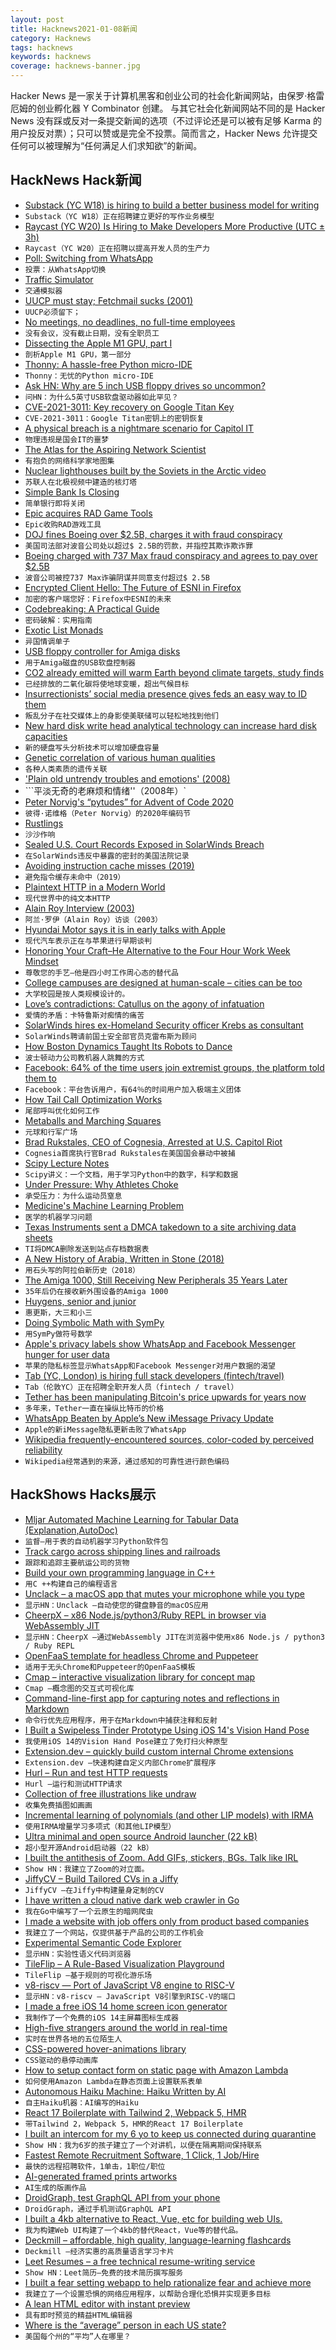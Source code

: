 ```yaml
---
layout: post
title: Hacknews2021-01-08新闻
category: Hacknews
tags: hacknews
keywords: hacknews
coverage: hacknews-banner.jpg
---
```


Hacker News 是一家关于计算机黑客和创业公司的社会化新闻网站，由保罗·格雷厄姆的创业孵化器 Y Combinator 创建。
与其它社会化新闻网站不同的是 Hacker News 没有踩或反对一条提交新闻的选项（不过评论还是可以被有足够 Karma 的用户投反对票）；只可以赞或是完全不投票。简而言之，Hacker News 允许提交任何可以被理解为“任何满足人们求知欲”的新闻。

## HackNews Hack新闻


- [Substack (YC W18) is hiring to build a better business model for writing](https://substack.com/jobs)
- `Substack（YC W18）正在招聘建立更好的写作业务模型`
- [Raycast (YC W20) Is Hiring to Make Developers More Productive (UTC ± 3h)](https://raycast.com/jobs)
- `Raycast（YC W20）正在招聘以提高开发人员的生产力`
- [Poll: Switching from WhatsApp](item?id=25669864)
- `投票：从WhatsApp切换`
- [Traffic Simulator](https://traffic-simulation.de/)
- `交通模拟器`
- [UUCP must stay; Fetchmail sucks (2001)](https://docs.freebsd.org/cgi/getmsg.cgi?fetch=585008+0+archive/2001/freebsd-arch/20010218.freebsd-arch)
- `UUCP必须留下； `
- [No meetings, no deadlines, no full-time employees](https://sahillavingia.com/work)
- `没有会议，没有截止日期，没有全职员工`
- [Dissecting the Apple M1 GPU, part I](https://rosenzweig.io/blog/asahi-gpu-part-1.html)
- `剖析Apple M1 GPU，第一部分`
- [Thonny: A hassle-free Python micro-IDE](https://thonny.org/)
- `Thonny：无忧的Python micro-IDE`
- [Ask HN: Why are 5 inch USB floppy drives so uncommon?](item?id=25671418)
- `问HN：为什么5英寸USB软盘驱动器如此罕见？`
- [CVE-2021-3011: Key recovery on Google Titan Key](https://ninjalab.io/a-side-journey-to-titan/)
- `CVE-2021-3011：Google Titan密钥上的密钥恢复`
- [A physical breach is a nightmare scenario for Capitol IT](https://twitter.com/jacobian/status/1347000969435860993)
- `物理违规是国会IT的噩梦`
- [The Atlas for the Aspiring Network Scientist](https://arxiv.org/abs/2101.00863)
- `有抱负的网络科学家地图集`
- [Nuclear lighthouses built by the Soviets in the Arctic video](https://www.bbc.com/reel/video/p0931jtk/the-nuclear-lighthouses-built-by-the-soviets-in-the-arctic)
- `苏联人在北极视频中建造的核灯塔`
- [Simple Bank Is Closing](https://www.oregonlive.com/silicon-forest/2021/01/simple-portland-online-banker-is-shutting-down.html)
- `简单银行即将关闭`
- [Epic acquires RAD Game Tools](https://www.epicgames.com/site/en-US/news/epic-acquires-rad-game-tools)
- `Epic收购RAD游戏工具`
- [DOJ fines Boeing over $2.5B, charges it with fraud conspiracy](https://www.cnbc.com/2021/01/07/doj-fines-boeing-over-2point5-billion-charges-it-with-fraud-conspiracy-over-737-max-crashes.html)
- `美国司法部对波音公司处以超过$ 2.5B的罚款，并指控其欺诈欺诈罪`
- [Boeing charged with 737 Max fraud conspiracy and agrees to pay over $2.5B](https://www.justice.gov/opa/pr/boeing-charged-737-max-fraud-conspiracy-and-agrees-pay-over-25-billion)
- `波音公司被控737 Max诈骗阴谋并同意支付超过$ 2.5B`
- [Encrypted Client Hello: The Future of ESNI in Firefox](https://blog.mozilla.org/security/2021/01/07/encrypted-client-hello-the-future-of-esni-in-firefox/)
- `加密的客户端您好：Firefox中ESNI的未来`
- [Codebreaking: A Practical Guide](https://www.codebreaking-guide.com/)
- `密码破解：实用指南`
- [Exotic List Monads](https://hackage.haskell.org/package/exotic-list-monads-1.0.1/docs/Control-Monad-List-Exotic.html)
- `异国情调单子`
- [USB floppy controller for Amiga disks](https://github.com/jtsiomb/usbamigafloppy)
- `用于Amiga磁盘的USB软盘控制器`
- [CO2 already emitted will warm Earth beyond climate targets, study finds](https://www.cbc.ca/news/technology/climate-targets-1.5861537)
- `已经排放的二氧化碳将使地球变暖，超出气候目标`
- [Insurrectionists’ social media presence gives feds an easy way to ID them](https://arstechnica.com/tech-policy/2021/01/insurrectionists-social-media-presence-gives-feds-an-easy-way-to-id-them/)
- `叛乱分子在社交媒体上的身影使美联储可以轻松地找到他们`
- [New hard disk write head analytical technology can increase hard disk capacities](https://www.tohoku.ac.jp/en/press/new_hard_disk_write_head_analytical_technology.html)
- `新的硬盘写头分析技术可以增加硬盘容量`
- [Genetic correlation of various human qualities](https://twitter.com/dr_appie/status/1347214300318998529)
- `各种人类素质的遗传关联`
- ['Plain old untrendy troubles and emotions' (2008)](https://www.theguardian.com/books/2008/sep/20/fiction)
- ```平淡无奇的老麻烦和情绪''（2008年）`
- [Peter Norvig's “pytudes” for Advent of Code 2020](https://github.com/norvig/pytudes/blob/master/ipynb/Advent-2020.ipynb)
- `彼得·诺维格（Peter Norvig）的2020年编码节`
- [Rustlings](https://github.com/rust-lang/rustlings)
- `沙沙作响`
- [Sealed U.S. Court Records Exposed in SolarWinds Breach](https://krebsonsecurity.com/2021/01/sealed-u-s-court-records-exposed-in-solarwinds-breach/)
- `在SolarWinds违反中暴露的密封的美国法院记录`
- [Avoiding instruction cache misses (2019)](https://paweldziepak.dev/2019/06/21/avoiding-icache-misses/)
- `避免指令缓存未命中（2019）`
- [Plaintext HTTP in a Modern World](https://jcs.org/2021/01/06/plaintext)
- `现代世界中的纯文本HTTP`
- [Alain Roy Interview (2003)](http://bs.bungie.org/2003/04/alain_roy_inter_1.html)
- `阿兰·罗伊（Alain Roy）访谈（2003）`
- [Hyundai Motor says it is in early talks with Apple](https://www.reuters.com/article/us-hyundai-motor-stocks/hyundai-motor-says-it-is-in-early-talks-with-apple-shares-surge-24-idUSKBN29D02E)
- `现代汽车表示正在与苹果进行早期谈判`
- [Honoring Your Craft–He Alternative to the Four Hour Work Week Mindset](https://dantawfik.medium.com/craftsmanship-the-alternative-to-the-four-hour-work-week-mindset-36490fc1c038)
- `尊敬您的手艺–他是四小时工作周心态的替代品`
- [College campuses are designed at human-scale – cities can be too](https://www.strongtowns.org/journal/2021/1/6/college-campuses-as-a-model-for-urban-planning)
- `大学校园是按人类规模设计的。`
- [Love’s contradictions: Catullus on the agony of infatuation](https://psyche.co/ideas/loves-contradictions-catullus-on-the-agony-of-infatuation)
- `爱情的矛盾：卡特鲁斯对痴情的痛苦`
- [SolarWinds hires ex-Homeland Security officer Krebs as consultant](https://www.reuters.com/article/global-cyber-solarwinds/hacking-victim-solarwinds-hires-ex-homeland-security-official-krebs-as-consultant-idUSL1N2JJ069)
- `SolarWinds聘请前国土安全部官员克雷布斯为顾问`
- [How Boston Dynamics Taught Its Robots to Dance](https://spectrum.ieee.org/automaton/robotics/humanoids/how-boston-dynamics-taught-its-robots-to-dance)
- `波士顿动力公司教机器人跳舞的方式`
- [Facebook: 64% of the time users join extremist groups, the platform told them to](https://www.wired.com/story/opinion-platforms-must-pay-for-their-role-in-the-insurrection/)
- `Facebook：平台告诉用户，有64％的时间用户加入极端主义团体`
- [How Tail Call Optimization Works](https://eklitzke.org/how-tail-call-optimization-works)
- `尾部呼叫优化如何工作`
- [Metaballs and Marching Squares](http://jamie-wong.com/2014/08/19/metaballs-and-marching-squares/)
- `元球和行军广场`
- [Brad Rukstales, CEO of Cognesia, Arrested at U.S. Capitol Riot](https://chicago.cbslocal.com/2021/01/07/brad-rukstales-of-inverness-arrested-at-u-s-capitol-riot-apologizes-and-expresses-embarrassment/)
- `Cognesia首席执行官Brad Rukstales在美国国会暴动中被捕`
- [Scipy Lecture Notes](http://www.scipy-lectures.org/index.html)
- `Scipy讲义：一个文档，用于学习Python中的数字，科学和数据`
- [Under Pressure: Why Athletes Choke](https://www.theguardian.com/sport/2020/nov/05/under-pressure-why-athletes-choke)
- `承受压力：为什么运动员窒息`
- [Medicine's Machine Learning Problem](https://bostonreview.net/science-nature/rachel-thomas-medicines-machine-learning-problem)
- `医学的机器学习问题`
- [Texas Instruments sent a DMCA takedown to a site archiving data sheets](https://twitter.com/marcan42/status/1347403996332376065)
- `TI将DMCA删除发送到站点存档数据表`
- [A New History of Arabia, Written in Stone (2018)](https://www.newyorker.com/culture/culture-desk/a-new-history-of-arabia-written-in-stone/)
- `用石头写的阿拉伯新历史（2018）`
- [The Amiga 1000, Still Receiving New Peripherals 35 Years Later](https://hackaday.com/2021/01/08/the-amiga-1000-still-receiving-new-peripherals-35-years-later/)
- `35年后仍在接收新外围设备的Amiga 1000`
- [Huygens, senior and junior](https://aeon.co/essays/why-huygens-father-and-son-personify-the-scientific-revolution)
- `惠更斯，大三和小三`
- [Doing Symbolic Math with SymPy](https://lwn.net/Articles/840986/)
- `用SymPy做符号数学`
- [Apple's privacy labels show WhatsApp and Facebook Messenger hunger for user data](https://www.techradar.com/news/apples-privacy-labels-reveals-whatsapp-and-facebook-messengers-hunger-for-user-data)
- `苹果的隐私标签显示WhatsApp和Facebook Messenger对用户数据的渴望`
- [Tab (YC, London) is hiring full stack developers (fintech/travel)](https://jobs.tab.travel/o/full-stack-developer-1)
- `Tab（伦敦YC）正在招聘全职开发人员（fintech / travel）`
- [Tether has been manipulating Bitcoin's price upwards for years now](https://twitter.com/JacobOracle/status/1346133062204198917)
- `多年来，Tether一直在操纵比特币的价格`
- [WhatsApp Beaten by Apple’s New iMessage Privacy Update](https://www.forbes.com/sites/zakdoffman/2021/01/03/whatsapp-beaten-by-apples-new-imessage-update-for-iphone-users/)
- `Apple的新iMessage隐私更新击败了WhatsApp`
- [Wikipedia frequently-encountered sources, color-coded by perceived reliability](https://en.wikipedia.org/wiki/Wikipedia:Reliable_sources/Perennial_sources)
- `Wikipedia经常遇到的来源，通过感知的可靠性进行颜色编码`


## HackShows Hacks展示

- [ Mljar Automated Machine Learning for Tabular Data (Explanation,AutoDoc)](https://github.com/mljar/mljar-supervised)
- `监督–用于表的自动机器学习Python软件包`
- [ Track cargo across shipping lines and railroads](https://github.com/dhruvkar/tracktrace)
- `跟踪和追踪主要航运公司的货物`
- [ Build your own programming language in C++](https://github.com/codr7/alang)
- `用C ++构建自己的编程语言`
- [ Unclack – a macOS app that mutes your microphone while you type](https://unclack.app)
- `显示HN：Unclack –自动使您的键盘静音的macOS应用`
- [ CheerpX – x86 Node.js/python3/Ruby REPL in browser via WebAssembly JIT](https://repl.leaningtech.com/)
- `显示HN：CheerpX –通过WebAssembly JIT在浏览器中使用x86 Node.js / python3 / Ruby REPL`
- [ OpenFaaS template for headless Chrome and Puppeteer](https://github.com/alexellis/openfaas-puppeteer-template)
- `适用于无头Chrome和Puppeteer的OpenFaaS模板`
- [ Cmap – interactive visualization library for concept map](https://github.com/ionstage/cmap)
- `Cmap –概念图的交互式可视化库`
- [ Command-line-first app for capturing notes and reflections in Markdown](https://github.com/automoto/devlog)
- `命令行优先应用程序，用于在Markdown中捕获注释和反射`
- [ I Built a Swipeless Tinder Prototype Using iOS 14's Vision Hand Pose](https://github.com/anupamchugh/iOS14VisionHandPose)
- `我使用iOS 14的Vision Hand Pose建立了免打扫火种原型`
- [ Extension.dev – quickly build custom internal Chrome extensions](https://extension.dev/)
- `Extension.dev –快速构建自定义内部Chrome扩展程序`
- [ Hurl – Run and test HTTP requests](https://hurl.dev)
- `Hurl –运行和测试HTTP请求`
- [ Collection of free illustrations like undraw](https://www.vektors.pro/)
- `收集免费插图如画画`
- [ Incremental learning of polynomials (and other LIP models) with IRMA](http://buschermoehle.org/andreas/irma.htm)
- `使用IRMA增量学习多项式（和其他LIP模型）`
- [ Ultra minimal and open source Android launcher (22 kB)](https://play.google.com/store/apps/details?id=app.olauncher.light)
- `超小型开源Android启动器（22 kB）`
- [ I built the antithesis of Zoom. Add GIFs, stickers, BGs. Talk like IRL](https://reslash.co)
- `Show HN：我建立了Zoom的对立面。`
- [ JiffyCV – Build Tailored CVs in a Jiffy](https://jiffycv.com)
- `JiffyCV –在Jiffy中构建量身定制的CV`
- [ I have written a cloud native dark web crawler in Go](https://github.com/creekorful/trandoshan/discussions/122)
- `我在Go中编写了一个云原生的暗网爬虫`
- [ I made a website with job offers only from product based companies](https://getaproductjob.com/)
- `我建立了一个网站，仅提供基于产品的公司的工作机会`
- [ Experimental Semantic Code Explorer](https://artifacts.bypaulshen.com/code-explorer/02/)
- `显示HN：实验性语义代码浏览器`
- [ TileFlip – A Rule-Based Visualization Playground](https://tileflip.xyz)
- `TileFlip –基于规则的可视化游乐场`
- [ v8-riscv — Port of JavaScript V8 engine to RISC-V](https://github.com/v8-riscv/v8)
- `显示HN：v8-riscv — JavaScript V8引擎到RISC-V的端口`
- [ I made a free iOS 14 home screen icon generator](https://myicon.io/ios-14-icon-editor)
- `我制作了一个免费的iOS 14主屏幕图标生成器`
- [ High-five strangers around the world in real-time](https://h1ghf1ve.me/)
- `实时在世界各地的五位陌生人`
- [ CSS-powered hover-animations library](item?id=25662824)
- `CSS驱动的悬停动画库`
- [ How to setup contact form on static page with Amazon Lambda](https://jpomykala.com/2018/08/04/serverless-contact-form-on-static-page)
- `如何使用Amazon Lambda在静态页面上设置联系表单`
- [ Autonomous Haiku Machine: Haiku Written by AI](https://www.amazon.com/dp/B08S2Y9DFS/)
- `自主Haiku机器：AI编写的Haiku`
- [ React 17 Boilerplate with Tailwind 2, Webpack 5, HMR](https://github.com/altafino/react-webpack-5-tailwind-2)
- `带Tailwind 2，Webpack 5，HMR的React 17 Boilerplate`
- [ I built an intercom for my 6 yo to keep us connected during quarantine](https://chordata.cc/blog/open-source-intercom-for-kids/)
- `Show HN：我为6岁的孩子建立了一个对讲机，以便在隔离期间保持联系`
- [ Fastest Remote Recruitment Software, 1 Click, 1 Job/Hire](https://likeava.com)
- `最快的远程招聘软件，1单击，1职位/职位`
- [ AI-generated framed prints artworks](http://uniqueaiart.com/)
- `AI生成的版画作品`
- [ DroidGraph, test GraphQL API from your phone](https://play.google.com/store/apps/details?id=com.onedev.droidgraph&hl=en_US&gl=US)
- `DroidGraph，通过手机测试GraphQL API`
- [ I built a 4kb alternative to React, Vue, etc for building web UIs.](https://synergyjs.org)
- `我为构建Web UI构建了一个4kb的替代React，Vue等的替代品。`
- [ Deckmill – affordable, high quality, language-learning flashcards](https://deckmill.com/)
- `Deckmill –经济实惠的高质量语言学习卡片`
- [ Leet Resumes – a free technical resume-writing service](https://leetresumes.com/)
- `Show HN：Leet简历–免费的技术简历撰写服务`
- [ I built a fear setting webapp to help rationalize fear and achieve more](https://fearsettingapp.herokuapp.com/)
- `我建立了一个设置恐惧的网络应用程序，以帮助合理化恐惧并实现更多目标`
- [ A lean HTML editor with instant preview](https://no-gravity.github.io/html_editor/)
- `具有即时预览的精益HTML编辑器`
- [ Where is the “average” person in each US state?](https://marwahaha.github.io/ca-center/viewer)
- `美国每个州的“平均”人在哪里？`

